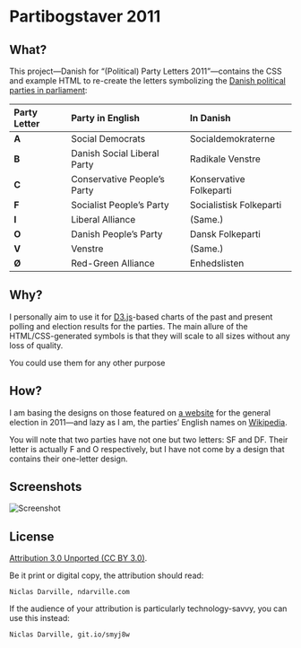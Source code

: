 Partibogstaver 2011
===================

What?
-----
This project—Danish for “(Political) Party Letters 2011”—contains the CSS and example HTML to re-create the letters symbolizing the [Danish political parties in parliament][wiki]:

 Party Letter      | Party in English            | In Danish
:------------------|:----------------------------|:-----------------------
 **A**             | Social Democrats            | Socialdemokraterne
 **B**             | Danish Social Liberal Party | Radikale Venstre
 **C**             | Conservative People’s Party | Konservative Folkeparti
 **F**             | Socialist People’s Party    | Socialistisk Folkeparti
 **I**             | Liberal Alliance            | (Same.)
 **O**             | Danish People’s Party       | Dansk Folkeparti
 **V**             | Venstre                     | (Same.)
 **Ø**             | Red-Green Alliance          | Enhedslisten

Why?
----
I personally aim to use it for [D3.js][d3js]-based charts of the past and present polling and election results for the parties. The main allure of the HTML/CSS-generated symbols is that they will scale to all sizes without any loss of quality.

You could use them for any other purpose

How?
----
I am basing the designs on those featured on [a website][inspiration] for the general election in 2011—and lazy as I am, the parties’ English names on [Wikipedia][wiki].

You will note that two parties have not one but two letters: SF and DF. Their letter is actually F and O respectively, but I have not come by a design that contains their one-letter design.

Screenshots
-----------
![Screenshot][screenshot]

License
-------
[Attribution 3.0 Unported (CC BY 3.0)][license].

Be it print or digital copy, the attribution should read:

`Niclas Darville, ndarville.com`

If the audience of your attribution is particularly technology-savvy, you can use this instead:

`Niclas Darville, git.io/smyj8w`


[wiki]:        https://en.wikipedia.org/wiki/Danish_political_parties
[d3js]:        http://d3js.org/
[inspiration]: http://folketingsvalg-2011.dk
[screenshot]:  https://raw.github.com/ndarville/microprojects/master/partibogstaver-2011/screenshot.png
[license]:     http://creativecommons.org/licenses/by/3.0/deed.en_GB
